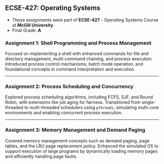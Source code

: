 ## ECSE-427: Operating Systems

- These assignments were part of **ECSE-427** - Operating Systems Course at **McGill University**.
- Final Grade: **A**

### Assignment 1: **Shell Programming and Process Management**  
Focused on implementing a shell with enhanced commands for file and directory management, multi-command chaining, and process execution. Introduced process control mechanisms, batch mode operation, and foundational concepts in command interpretation and execution.

---

### Assignment 2: **Process Scheduling and Concurrency**  
Explored process scheduling algorithms, including FCFS, SJF, and Round Robin, with extensions like job aging for fairness. Transitioned from single-threaded to multi-threaded schedulers using `pthreads`, simulating multi-core environments and enabling concurrent process execution.

---

### Assignment 3: **Memory Management and Demand Paging**  
Covered memory management concepts such as demand paging, page tables, and the LRU page replacement policy. Enhanced the simulated OS to support execution of large programs by dynamically loading memory pages and efficiently handling page faults.